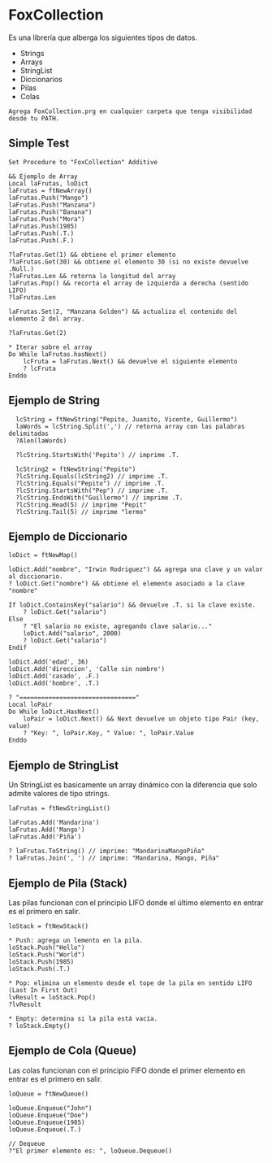 # FoxCollection
Es una librería que alberga los siguientes tipos de datos.

- Strings
- Arrays
- StringList
- Diccionarios
- Pilas
- Colas

```
Agrega FoxCollection.prg en cualquier carpeta que tenga visibilidad desde tu PATH.
```

## Simple Test
```xBase
Set Procedure to "FoxCollection" Additive

&& Ejemplo de Array
Local laFrutas, loDict
laFrutas = ftNewArray()
laFrutas.Push("Mango")
laFrutas.Push("Manzana")
laFrutas.Push("Banana")
laFrutas.Push("Mora")
laFrutas.Push(1985)
laFrutas.Push(.T.)
laFrutas.Push(.F.)

?laFrutas.Get(1) && obtiene el primer elemento
?laFrutas.Get(30) && obtiene el elemento 30 (si no existe devuelve .Null.)
?laFrutas.Len && retorna la longitud del array
laFrutas.Pop() && recorta el array de izquierda a derecha (sentido LIFO)
?laFrutas.Len

laFrutas.Set(2, "Manzana Golden") && actualiza el contenido del elemento 2 del array.

?laFrutas.Get(2)

* Iterar sobre el array
Do While laFrutas.hasNext()
	lcFruta = laFrutas.Next() && devuelve el siguiente elemento
	? lcFruta
Enddo
```

## Ejemplo de String
```xBase
  lcString = ftNewString("Pepito, Juanito, Vicente, Guillermo")
  laWords = lcString.Split(',') // retorna array con las palabras delimitadas
  ?Alen(laWords)
  
  ?lcString.StartsWith('Pepito') // imprime .T.
  
  lcString2 = ftNewString("Pepito")
  ?lcString.Equals(lcString2) // imprime .T.
  ?lcString.Equals("Pepito") // imprime .T.
  ?lcString.StartsWith("Pep") // imprime .T.
  ?lcString.EndsWith("Guillermo") // imprime .T.
  ?lcString.Head(5) // imprime "Pepit"
  ?lcString.Tail(5) // imprime "lermo"
```

## Ejemplo de Diccionario
```xBase
loDict = ftNewMap()

loDict.Add("nombre", "Irwin Rodriguez") && agrega una clave y un valor al diccionario.
? loDict.Get("nombre") && obtiene el elemento asociado a la clave "nombre"

If loDict.ContainsKey("salario") && devuelve .T. si la clave existe.
	? loDict.Get("salario")
Else
	? "El salario no existe, agregando clave salario..."
	loDict.Add("salario", 2000)
	? loDict.Get("salario")
Endif

loDict.Add('edad', 36)
loDict.Add('direccion', 'Calle sin nombre')
loDict.Add('casado', .F.)
loDict.Add('hombre', .T.)

? "================================"
Local loPair
Do While loDict.HasNext()
	loPair = loDict.Next() && Next devuelve un objeto tipo Pair (key, value)
	? "Key: ", loPair.Key, " Value: ", loPair.Value
Enddo
```

## Ejemplo de StringList
Un StringList es basicamente un array dinámico con la diferencia que solo admite valores de tipo strings.
```xBase
laFrutas = ftNewStringList()

laFrutas.Add('Mandarina')
laFrutas.Add('Mango')
laFrutas.Add('Piña')

? laFrutas.ToString() // imprime: "MandarinaMangoPiña"
? laFrutas.Join(', ') // imprime: "Mandarina, Mango, Piña"

```

## Ejemplo de Pila (Stack)
Las pilas funcionan con el principio LIFO donde el último elemento en entrar es el primero en salir.
```xBase
loStack = ftNewStack()

* Push: agrega un lemento en la pila.
loStack.Push("Hello")
loStack.Push("World")
loStack.Push(1985)
loStack.Push(.T.)

* Pop: elimina un elemento desde el tope de la pila en sentido LIFO (Last In First Out)
lvResult = loStack.Pop()
?lvResult

* Empty: determina si la pila está vacía.
? loStack.Empty()
```


## Ejemplo de Cola (Queue)
Las colas funcionan con el principio FIFO donde el primer elemento en entrar es el primero en salir.
```xBase
loQueue = ftNewQueue()

loQueue.Enqueue("John")
loQueue.Enqueue("Doe")
loQueue.Enqueue(1985)
loQueue.Enqueue(.T.)

// Dequeue
?"El primer elemento es: ", loQueue.Dequeue()
```
